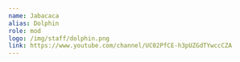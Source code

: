 ```yaml
---
name: Jabacaca
alias: Dolphin
role: mod
logo: /img/staff/dolphin.png
link: https://www.youtube.com/channel/UC02PfCE-h3pUZGdTYwccCZA
---
```

